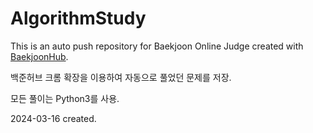 # AlgorithmStudy
This is an auto push repository for Baekjoon Online Judge created with [BaekjoonHub](https://github.com/BaekjoonHub/BaekjoonHub).

백준허브 크롬 확장을 이용하여 자동으로 풀었던 문제를 저장.

모든 풀이는 Python3를 사용.

2024-03-16 created.
